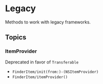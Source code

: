 # Legacy

Methods to work with legacy frameworks.

## Topics
### ItemProvider
Deprecated in favor of `Transferable`
- ``FinderItem/init(from:)-(NSItemProvider)``
- ``FinderItem/itemProvider()``
